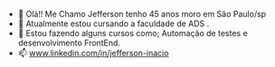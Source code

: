 - 👋 Olá!! Me Chamo Jefferson tenho 45 anos moro em São Paulo/sp 
- 👀 Atualmente estou cursando a faculdade de ADS .
- 🌱 Estou fazendo alguns cursos como; Automação de testes e desenvolvimento FrontEnd.
- 📫 www.linkedin.com/in/jefferson-inacio

